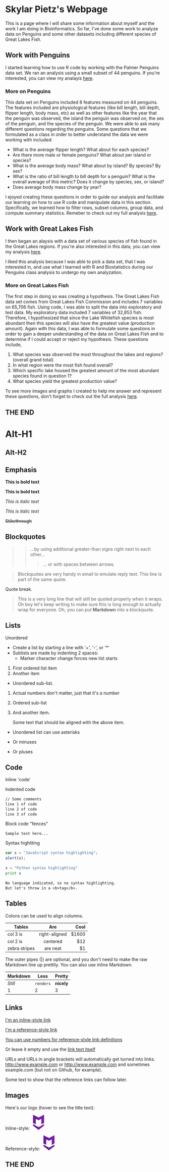 # Skylar Pietz's Webpage 

This is a page where I will share some information about myself and the work I am doing in Bioinformatics. So far, I've done some work to analyze data on Penguins and some other datasets including different species of Great Lakes Fish. 

## Work with Penguins 

I started learning how to use R code by working with the Palmer Penguins data set. We ran an analysis using a small subset of 44 penguins. If you're interested, you can view my analayis [here](https://s-pietz.github.io/BioStatisticsAnalysis/Penguins_Analysis2_1_17.html).

### More on Penguins
This data set on Penguins included 8 features measured on 44 penguins. The features included are physiological features (like bill length, bill depth, flipper length, body mass, etc) as well as other features like the year that the penguin was observed, the island the penguin was observed on, the sex of the penguin, and the species of the penguin. We were able to ask many different questions regarding the penguins. Some questions that we formulated as a class in order to better understand the data we were working with included:
+ What is the average flipper length? What about for each species?
+ Are there more male or female penguins? What about per island or species?
+ What is the average body mass? What about by island? By species? By sex?
+ What is the ratio of bill length to bill depth for a penguin? What is the overall average of this metric? Does it change by species, sex, or island?
+ Does average body mass change by year?

I ejoyed creating these questions in order to guide our analysis and facilitate our learning on how to use R code and manipulate data in this section. Specifically, we learned how to filter rows, subset columns, group data, and compute summary statistics. Remeber to check out my full analysis [here](https://s-pietz.github.io/BioStatisticsAnalysis/Penguins_Analysis2_1_17.html).

## Work with Great Lakes Fish

I then began an alaysis with a data set of various species of fish found in the Great Lakes regions. If you're also interested in this data, you can view my analysis [here](https://s-pietz.github.io/BioStatisticsAnalysis/GreatLakesFish.html). 

I liked this analysis because I was able to pick a data set, that I was interested in, and use what I learned with R and Biostatistics during our Penguins class analysis to undergo my own analyzation. 

### More on Great Lakes Fish
The first step in doing so was creating a hypothesis. The Great Lakes Fish data set comes from Great Lakes Fish Commission and includes 7 variables on 65,706 fish. Using code, I was able to split the data into exploratory and test data. My exploratory data included 7 variables of 32,853 fish. Therefore, I hypothesized that since the Lake Whitefish species is most abundant then this species will also have the greatest value (production amount). Again with this data, I was able to formulate some questions in order to gain a deeper understanding of the data on Great Lakes Fish and to determine if I could accept or reject my hypothesis. These questions include,
1. What species was observed the most throughout the lakes and regions? (overall grand total)
2. In what region were the most fish found overall?
3. Which specific lake housed the greatest amount of the most abundant species found in question 1?
4. What species yield the greatest production value?

To see more images and graphs I created to help me answer and represent these questions, don't forget to check out the full analysis [here](https://s-pietz.github.io/BioStatisticsAnalysis/GreatLakesFish.html). 


## THE END









Alt-H1
======

Alt-H2
------

## Emphasis 

**This is bold text**

__This is bold text__

*This is italic text*

_This is italic text_

~~Stikethrough~~

## Blockquotes

>> ...by using additional greater-than signs right next to each other...
>>> ... or with spaces between arrows. 

> Blockquotes are very handy in email to emulate reply text.
> This line is part of the same quote.

Quote break.

> This is a very long line that will still be quoted properly when it wraps. Oh boy let's keep writing to make sure this is long enough to actually wrap for everyone. Oh, you can *put* **Markdown** into a blockquote. 

## Lists 

Unordered

+ Create a list by starting a line with '+', '-', or '*'
+ Sublists are made by indenting 2 spaces:
  - Marker character change forces new list starts 
    
1. First ordered list item
2. Another item
  * Unordered sub-list. 
1. Actual numbers don't matter, just that it's a number
  1. Ordered sub-list
4. And another item.  
   
   Some text that should be aligned with the above item.

* Unordered list can use asterisks
- Or minuses
+ Or pluses

## Code

Inline 'code'

Indented code 

    // Some comments 
    line 1 of code
    line 2 of code
    line 3 of code
 
Block code "fences"

```
Sample text here...
```

Syntax highliting

```javascript
var s = "JavaScript syntax highlighting";
alert(s);
```
 
```python
s = "Python syntax highlighting"
print s
```
 
```
No language indicated, so no syntax highlighting. 
But let's throw in a <b>tag</b>.
```

## Tables

Colons can be used to align columns.

| Tables        | Are           | Cool  |
| ------------- |:-------------:| -----:|
| col 3 is      | right-aligned | $1600 |
| col 2 is      | centered      |   $12 |
| zebra stripes | are neat      |    $1 |

The outer pipes (|) are optional, and you don't need to make the raw Markdown line up prettily. You can also use inline Markdown.

Markdown | Less | Pretty
--- | --- | ---
*Still* | `renders` | **nicely**
1 | 2 | 3

## Links

[I'm an inline-style link](https://www.google.com)

[I'm a reference-style link][Arbitrary case-insensitive reference text]

[You can use numbers for reference-style link definitions][1]

Or leave it empty and use the [link text itself]

URLs and URLs in angle brackets will automatically get turned into links. 
http://www.example.com or <http://www.example.com> and sometimes 
example.com (but not on Github, for example).

Some text to show that the reference links can follow later.

[arbitrary case-insensitive reference text]: https://www.mozilla.org
[1]: http://slashdot.org
[link text itself]: http://www.reddit.com

## Images

Here's our logo (hover to see the title text):

Inline-style: 
![alt text](https://github.com/adam-p/markdown-here/raw/master/src/common/images/icon48.png "Logo Title Text 1")

Reference-style: 
![alt text][logo]

[logo]: https://github.com/adam-p/markdown-here/raw/master/src/common/images/icon48.png "Logo Title Text 2"

## THE END
